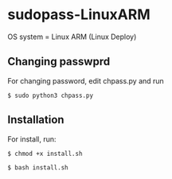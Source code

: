 # sudopass-LinuxARM

OS system = Linux ARM (Linux Deploy)

## Changing passwprd

For changing password, edit chpass.py and run
```
$ sudo python3 chpass.py
```
## Installation

For install, run:
```
$ chmod +x install.sh

$ bash install.sh
```
